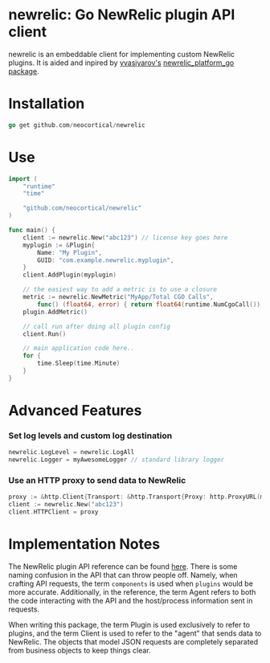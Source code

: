 # newrelic: Go NewRelic plugin API client

newrelic is an embeddable client for implementing custom NewRelic plugins. It is aided and inpired by  [yvasiyarov's](https://github.com/yvasiyarov) [newrelic_platform_go package](https://github.com/yvasiyarov/newrelic_platform_go).

# Installation

```go
go get github.com/neocortical/newrelic
```

# Use

```go
import (
	"runtime"
	"time"

	"github.com/neocortical/newrelic"
)

func main() {
	client := newrelic.New("abc123") // license key goes here
	myplugin := &Plugin{
		Name: "My Plugin",
		GUID: "com.example.newrelic.myplugin",
	}
	client.AddPlugin(myplugin)

	// the easiest way to add a metric is to use a closure
	metric := newrelic.NewMetric("MyApp/Total CGO Calls",
		func() (float64, error) { return float64(runtime.NumCgoCall()), nil })
	plugin.AddMetric()

	// call run after doing all plugin config
	client.Run()

	// main application code here..
	for {
		time.Sleep(time.Minute)
	}
}
```

# Advanced Features

### Set log levels and custom log destination
```go
newrelic.LogLevel = newrelic.LogAll
newrelic.Logger = myAwesomeLogger // standard library logger
```

### Use an HTTP proxy to send data to NewRelic

```go
proxy := &http.Client{Transport: &http.Transport{Proxy: http.ProxyURL(myProxyUrl)}}
client := newrelic.New("abc123")
client.HTTPClient = proxy

```

# Implementation Notes

The NewRelic plugin API reference can be found [here](https://docs.newrelic.com/docs/plugins/plugin-developer-resources/planning-your-plugin/parts-plugin). There is some naming confusion in the API that can throw people off. Namely, when crafting API requests, the term `components` is used when `plugins` would be more accurate. Additionally, in the reference, the term Agent refers to both the code interacting with the API and the host/process information sent in requests.

When writing this package, the term Plugin is used exclusively to refer to plugins, and the term Client is used to refer to the "agent" that sends data to NewRelic. The objects that model JSON requests are completely separated from business objects to keep things clear.
